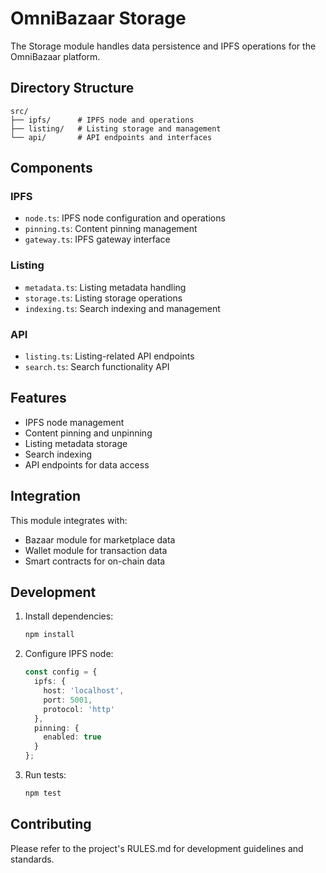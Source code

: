 # OmniBazaar Storage

The Storage module handles data persistence and IPFS operations for the OmniBazaar platform.

## Directory Structure

```
src/
├── ipfs/      # IPFS node and operations
├── listing/   # Listing storage and management
└── api/       # API endpoints and interfaces
```

## Components

### IPFS
- `node.ts`: IPFS node configuration and operations
- `pinning.ts`: Content pinning management
- `gateway.ts`: IPFS gateway interface

### Listing
- `metadata.ts`: Listing metadata handling
- `storage.ts`: Listing storage operations
- `indexing.ts`: Search indexing and management

### API
- `listing.ts`: Listing-related API endpoints
- `search.ts`: Search functionality API

## Features

- IPFS node management
- Content pinning and unpinning
- Listing metadata storage
- Search indexing
- API endpoints for data access

## Integration

This module integrates with:
- Bazaar module for marketplace data
- Wallet module for transaction data
- Smart contracts for on-chain data

## Development

1. Install dependencies:
   ```bash
   npm install
   ```

2. Configure IPFS node:
   ```typescript
   const config = {
     ipfs: {
       host: 'localhost',
       port: 5001,
       protocol: 'http'
     },
     pinning: {
       enabled: true
     }
   };
   ```

3. Run tests:
   ```bash
   npm test
   ```

## Contributing

Please refer to the project's RULES.md for development guidelines and standards.
